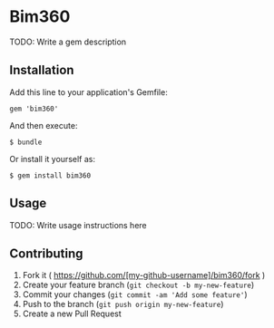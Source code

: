 # Bim360

TODO: Write a gem description

## Installation

Add this line to your application's Gemfile:

    gem 'bim360'

And then execute:

    $ bundle

Or install it yourself as:

    $ gem install bim360

## Usage

TODO: Write usage instructions here

## Contributing

1. Fork it ( https://github.com/[my-github-username]/bim360/fork )
2. Create your feature branch (`git checkout -b my-new-feature`)
3. Commit your changes (`git commit -am 'Add some feature'`)
4. Push to the branch (`git push origin my-new-feature`)
5. Create a new Pull Request

